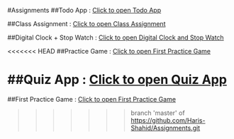 #Assignments
##Todo App :
[Click to open Todo App](https://todoapp-e10f3.firebaseapp.com)

##Class Assignment :
[Click to open Class Assignment](https://class-assignment-2308b.firebaseapp.com)

##Digital Clock + Stop Watch :
[Click to open Digital Clock and Stop Watch](https://digital-clock-fb597.firebaseapp.com)

<<<<<<< HEAD
##Practice Game :
[Click to open First Practice Game](https://first-game-27ba6.firebaseapp.com/)

##Quiz App :
[Click to open Quiz App](https://quiz-40d25.firebaseapp.com/)
=======
##First Practice Game :
[Click to open First Practice Game](https://first-game-27ba6.firebaseapp.com/)
>>>>>>> branch 'master' of https://github.com/Haris-Shahid/Assignments.git